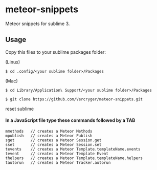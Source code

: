 # meteor-snippets

Meteor snippets for sublime 3.

## Usage

Copy this files to your sublime packages folder:

(Linux)

```
$ cd .config/<your sublime folder>/Packages
```

(Mac)

```
$ cd Library/Application\ Support/<your sublime folder>/Packages
```

```
$ git clone https://github.com/Vercryger/meteor-snippets.git
```

reset sublime

#### In a JavaScript file type these commands followed by a TAB
```
mmethods   // creates a Meteor Methods
mpublish   // creates a Meteor Publish
sget       // creates a Meteor Session.get
sset       // creates a Meteor Session.set
tevents    // creates a Meteor Template.templateName.events
tevent     // creates a Meteor Template Event
thelpers   // creates a Meteor Template.templateName.helpers
tautorun   // creates a Meteor Tracker.autorun
```